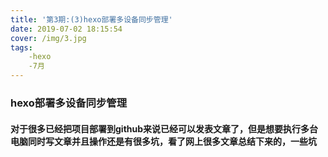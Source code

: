 ```yaml
---
title: '第3期:(3)hexo部署多设备同步管理'
date: 2019-07-02 18:15:54
cover: /img/3.jpg
tags:
    -hexo
    -7月
---
```


### hexo部署多设备同步管理

#### 对于很多已经把项目部署到github来说已经可以发表文章了，但是想要执行多台电脑同时写文章并且操作还是有很多坑，看了网上很多文章总结下来的，一些坑
